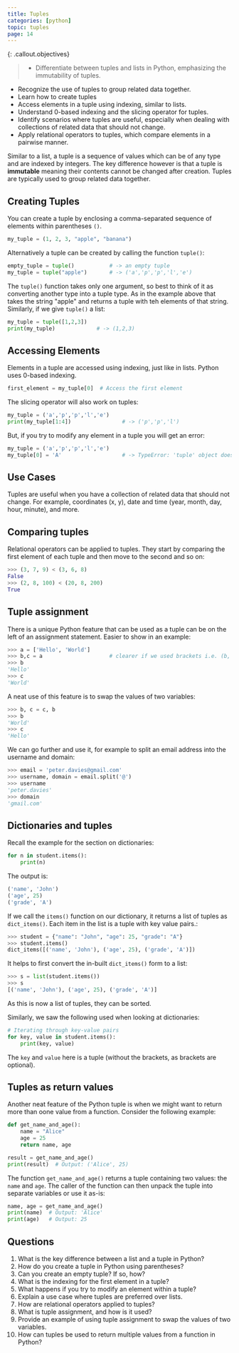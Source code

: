 ```yaml
---
title: Tuples
categories: [python]
topic: tuples
page: 14
---
```

{: .callout.objectives}
>- Differentiate between tuples and lists in Python, emphasizing the immutability of tuples.
- Recognize the use of tuples to group related data together.
- Learn how to create tuples
- Access elements in a tuple using indexing, similar to lists.
- Understand 0-based indexing and the slicing operator for tuples.
- Identify scenarios where tuples are useful, especially when dealing with collections of related data that should not change.
- Apply relational operators to tuples, which compare elements in a pairwise manner.

Similar to a list, a tuple is a sequence of values which can be of any type and are indexed by integers.  The key difference however is that a tuple is **immutable** meaning their contents cannot be changed after creation.  Tuples are typically used to group related data together.

## Creating Tuples
You can create a tuple by enclosing a comma-separated sequence of elements within parentheses `()`.

```python
my_tuple = (1, 2, 3, "apple", "banana")
```

Alternatively a tuple can be created by calling the function `tuple()`:

```py
empty_tuple = tuple()           # -> an empty tuple
my_tuple = tuple("apple")       # -> ('a','p','p','l','e')
```

The `tuple()` function takes only one argument, so best to think of it as converting another type into a tuple type.  As in the example above that takes the string "apple" and returns a tuple with teh elements of that string.  Similarly, if we give `tuple()` a list:

```py
my_tuple = tuple([1,2,3])
print(my_tuple)             # -> (1,2,3)
```

## Accessing Elements
Elements in a tuple are accessed using indexing, just like in lists. Python uses 0-based indexing.

```python
first_element = my_tuple[0]  # Access the first element
```

The slicing operator will also work on tuples:

```py
my_tuple = ('a','p','p','l','e')
print(my_tuple[1:4])                # -> ('p','p','l')
```

But, if you try to modify any element in a tuple you will get an error:

```py
my_tuple = ('a','p','p','l','e')
my_tuple[0] = 'A'                   # -> TypeError: 'tuple' object does not support item assignment
```

## Use Cases
Tuples are useful when you have a collection of related data that should not change. For example, coordinates (x, y), date and time (year, month, day, hour, minute), and more.

## Comparing tuples

Relational operators can be applied to tuples.  They start by comparing the first element of each tuple and then move to the second and so on:

```py
>>> (3, 7, 9) < (3, 6, 8)
False
>>> (2, 8, 100) < (20, 8, 200)
True
```

## Tuple assignment

There is a unique Python feature that can be used as a tuple can be on the left of an assignment statement.  Easier to show in an example:

```py
>>> a = ['Hello', 'World']
>>> b,c = a                     # clearer if we used brackets i.e. (b, c) = a
>>> b
'Hello'
>>> c
'World'
```

A neat use of this feature is to swap the values of two variables:

```py
>>> b, c = c, b
>>> b
'World'
>>> c
'Hello'
```

We can go further and use it, for example to split an email address into the username and domain:

```py
>>> email = 'peter.davies@gmail.com'
>>> username, domain = email.split('@')
>>> username
'peter.davies'
>>> domain
'gmail.com'
```

## Dictionaries and tuples

Recall the example for the section on dictionaries:

```py
for n in student.items():
    print(n)            
```

The output is:

```py
('name', 'John')
('age', 25)
('grade', 'A')
```

If we call the `items()` function on our dictionary, it returns a list of tuples as `dict_items()`.  Each item in the list is a tuple with key value pairs.:

```py
>>> student = {"name": "John", "age": 25, "grade": "A"}
>>> student.items()
dict_items([('name', 'John'), ('age', 25), ('grade', 'A')])
```

It helps to first convert the in-built `dict_items()` form to a list:

```py
>>> s = list(student.items())
>>> s
[('name', 'John'), ('age', 25), ('grade', 'A')]
```

As this is now a list of tuples, they can be sorted.

Similarly, we saw the following used when looking at dictionaries:

```py
# Iterating through key-value pairs
for key, value in student.items():
    print(key, value)
```

The `key` and `value` here is a tuple (without the brackets, as brackets are optional).

## Tuples as return values

Another neat feature of the Python tuple is when we might want to return more than oone value from a function.  Consider the following example:

```py
def get_name_and_age():
    name = "Alice"
    age = 25
    return name, age

result = get_name_and_age()
print(result)  # Output: ('Alice', 25)
```

The function `get_name_and_age()` returns a tuple containing two values: the `name` and `age`. The caller of the function can then unpack the tuple into separate variables or use it as-is:

```py
name, age = get_name_and_age()
print(name)  # Output: 'Alice'
print(age)   # Output: 25
```

## Questions

1. What is the key difference between a list and a tuple in Python?
2. How do you create a tuple in Python using parentheses?
3. Can you create an empty tuple? If so, how?
4. What is the indexing for the first element in a tuple?
5. What happens if you try to modify an element within a tuple?
6. Explain a use case where tuples are preferred over lists.
7. How are relational operators applied to tuples?
8. What is tuple assignment, and how is it used?
9. Provide an example of using tuple assignment to swap the values of two variables.
10. How can tuples be used to return multiple values from a function in Python?




